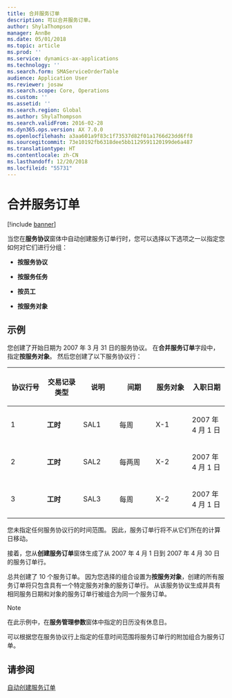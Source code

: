 ```yaml
---
title: 合并服务订单
description: 可以合并服务订单。
author: ShylaThompson
manager: AnnBe
ms.date: 05/01/2018
ms.topic: article
ms.prod: ''
ms.service: dynamics-ax-applications
ms.technology: ''
ms.search.form: SMAServiceOrderTable
audience: Application User
ms.reviewer: josaw
ms.search.scope: Core, Operations
ms.custom: ''
ms.assetid: ''
ms.search.region: Global
ms.author: ShylaThompson
ms.search.validFrom: 2016-02-28
ms.dyn365.ops.version: AX 7.0.0
ms.openlocfilehash: a3aa601a9f83c1f73537d82f01a1766d23dd6ff8
ms.sourcegitcommit: 73e10192fb6318dee5bb1129591120199de6a487
ms.translationtype: HT
ms.contentlocale: zh-CN
ms.lasthandoff: 12/20/2018
ms.locfileid: "55731"
---
```

# <a name="combine-service-orders"></a>合并服务订单   

[!include [banner](../includes/banner.md)]


当您在**服务协议**窗体中自动创建服务订单行时，您可以选择以下选项之一以指定您如何对它们进行分组：

  - **按服务协议**

  - **按服务任务**

  - **按员工**

  - **按服务对象**

## <a name="example"></a>示例

您创建了开始日期为 2007 年 3 月 31 日的服务协议。 在**合并服务订单**字段中，指定**按服务对象**。 然后您创建了以下服务协议行：

<table style="width:100%;">
<colgroup>
<col style="width: 16%" />
<col style="width: 16%" />
<col style="width: 16%" />
<col style="width: 16%" />
<col style="width: 16%" />
<col style="width: 16%" />
</colgroup>
<thead>
<tr class="header">
<th><p>协议行号</p></th>
<th><p>交易记录类型</p></th>
<th><p>说明</p></th>
<th><p>间期</p></th>
<th><p>服务对象</p></th>
<th><p>入职日期</p></th>
</tr>
</thead>
<tbody>
<tr class="odd">
<td><p>1</p></td>
<td><p><strong>工时</strong></p></td>
<td><p>SAL1</p></td>
<td><p>每周</p></td>
<td><p>X-1</p></td>
<td><p>2007 年 4 月 1 日</p></td>
</tr>
<tr class="even">
<td><p>2</p></td>
<td><p><strong>工时</strong></p></td>
<td><p>SAL2</p></td>
<td><p>每两周</p></td>
<td><p>X-2</p></td>
<td><p>2007 年 4 月 1 日</p></td>
</tr>
<tr class="odd">
<td><p>3</p></td>
<td><p><strong>工时</strong></p></td>
<td><p>SAL3</p></td>
<td><p>每周</p></td>
<td><p>X-2</p></td>
<td><p>2007 年 4 月 1 日</p></td>
</tr>
</tbody>
</table>


您未指定任何服务协议行的时间范围。 因此，服务订单行将不从它们所在的计算日移动。

接着，您从**创建服务订单**窗体生成了从 2007 年 4 月 1 日到 2007 年 4 月 30 日的服务订单行。

总共创建了 10 个服务订单。 因为您选择的组合设置为**按服务对象**，创建的所有服务订单将只包含具有一个特定服务对象的服务订单行。 从该服务协议生成并具有相同服务日期和对象的服务订单行被组合为同一个服务订单。


> [!NOTE]
> <P>在此示例中，在<STRONG>服务管理参数</STRONG>窗体中指定的日历没有休息日。</P>



可以根据您在服务协议行上指定的任意时间范围将服务订单行的附加组合为服务订单。

## <a name="see-also"></a>请参阅

[自动创建服务订单](create-service-orders-automatically.md)

  


